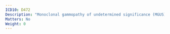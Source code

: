 ```yaml
---
ICD10: D472
Description: "Monoclonal gammopathy of undetermined significance (MGUS)"
Matters: No
Weight: 0
---
```



